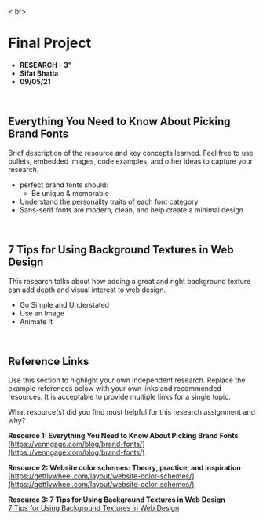 
< br>

# Final Project 

* **RESEARCH - 3"**
* **Sifat Bhatia**
* **09/05/21**

<br>

## Everything You Need to Know About Picking Brand Fonts
Brief description of the resource and key concepts learned. Feel free to use bullets, embedded images, code examples, and other ideas to capture your research.  

* perfect brand fonts should:
   * Be unique & memorable
* Understand the personality traits of each font category
* Sans-serif fonts are modern, clean, and help create a minimal design

<br>

## 7 Tips for Using Background Textures in Web Design
This research talks about how adding a great and right background texture can add depth and visual interest to web design.   
* Go Simple and Understated
* Use an Image
* Animate It





<br>

## Reference Links
Use this section to highlight your own independent research. Replace the example references below with your own links and recommended resources. It is acceptable to provide multiple links for a single topic.  

What resource(s) did you find most helpful for this research assignment and why? 


**Resource 1: Everything You Need to Know About Picking Brand Fonts**  
[https://venngage.com/blog/brand-fonts/](https://venngage.com/blog/brand-fonts/)  

**Resource 2: Website color schemes: Theory, practice, and inspiration**    
[https://getflywheel.com/layout/website-color-schemes/](https://getflywheel.com/layout/website-color-schemes/)

**Resource 3: 7 Tips for Using Background Textures in Web Design**      
[7 Tips for Using Background Textures in Web Design](https://designshack.net/articles/graphics/tips-for-using-background-textures-in-web-design/)




